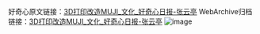 好奇心原文链接：[3D打印改造MUJI_文化_好奇心日报-张云亭](https://www.qdaily.com/articles/97.html)
WebArchive归档链接：[3D打印改造MUJI_文化_好奇心日报-张云亭](http://web.archive.org/web/20180531161732/http://www.qdaily.com:80/articles/97.html)
![image](http://ww3.sinaimg.cn/large/007d5XDply1g3v3xvvc59j30u02dh4qp)